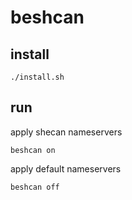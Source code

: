 # beshcan

## install

``
./install.sh
``

## run

apply shecan nameservers

``
beshcan on
``

apply default nameservers

``
beshcan off
``
